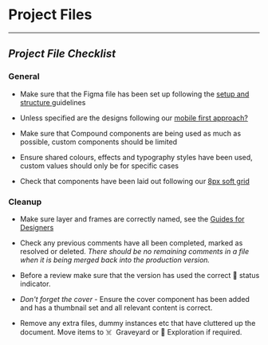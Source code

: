 
# Project Files

---

## *Project File Checklist*

### General

- Make sure that the Figma file has been set up following the [setup and structure ]()guidelines

- Unless specified are the designs following our [mobile first approach?]()

- Make sure that Compound components are being used as much as possible, custom components should be limited

- Ensure shared colours, effects and typography styles have been used, custom values should only be for specific cases

- Check that components have been laid out following our [8px soft grid]()

### Cleanup

- Make sure layer and frames are correctly named, see the [Guides for Designers]()

- Check any previous comments have all been completed, marked as resolved or deleted. *There should be no remaining comments in a file when it is being merged back into the production version.*

- Before a review make sure that the version has used the correct 🚦 status indicator.

- *Don't forget the cover* - Ensure the cover component has been added and has a thumbnail set and all relevant content is correct.

- Remove any extra files, dummy instances etc that have cluttered up the document. Move items to ☠️  Graveyard or 🚀 Exploration if required.